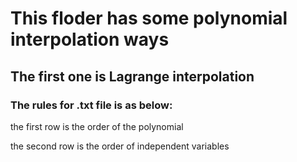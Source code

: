 # This floder has some polynomial interpolation ways

## The first one is Lagrange interpolation
### The rules for .txt file is as below:
the first row is the order of the polynomial

the second row is the order of independent variables

